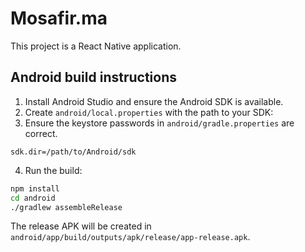 # Mosafir.ma

This project is a React Native application.

## Android build instructions

1. Install Android Studio and ensure the Android SDK is available.
2. Create `android/local.properties` with the path to your SDK:
3. Ensure the keystore passwords in `android/gradle.properties` are correct.

```
sdk.dir=/path/to/Android/sdk
```

4. Run the build:

```bash
npm install
cd android
./gradlew assembleRelease
```

The release APK will be created in `android/app/build/outputs/apk/release/app-release.apk`.

